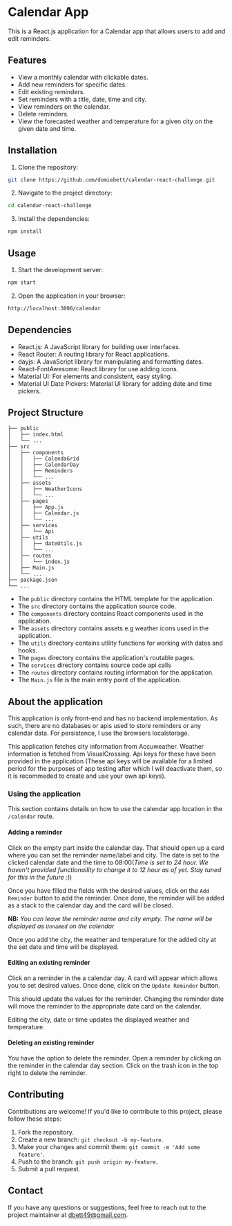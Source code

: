 # Calendar App

This is a React.js application for a Calendar app that allows users to add and edit reminders.

## Features

- View a monthly calendar with clickable dates.
- Add new reminders for specific dates.
- Edit existing reminders.
- Set reminders with a title, date, time and city.
- View reminders on the calendar.
- Delete reminders.
- View the forecasted weather and temperature for a given city on the given date and time.

## Installation

1. Clone the repository:

```bash
git clone https://github.com/domiebett/calendar-react-challenge.git
```

2. Navigate to the project directory:

```bash
cd calendar-react-challenge
```

3. Install the dependencies:

```bash
npm install
```

## Usage

1. Start the development server:

```bash
npm start
```

2. Open the application in your browser:

```bash
http://localhost:3000/calendar
```

## Dependencies

- React.js: A JavaScript library for building user interfaces.
- React Router: A routing library for React applications.
- dayjs: A JavaScript library for manipulating and formatting dates.
- React-FontAwesome: React library for use adding icons.
- Material UI: For elements and consistent, easy styling.
- Material UI Date Pickers: Material UI library for adding date and time pickers.

## Project Structure

```
├── public
│   ├── index.html
│   └── ...
├── src
│   ├── components
│   │   ├── CalendaGrid
│   │   ├── CalendarDay
│   │   ├── Reminders
│   │   └── ...
│   ├── assets
│   │   ├── WeatherIcons
│   │   └── ...
│   ├── pages
│   │   ├── App.js
│   │   ├── Calendar.js
│   │   └── ...
│   ├── services
│   │   └── Api
│   ├── utils
│   │   ├── dateUtils.js
│   │   └── ...
│   ├── routes
│   │   └── index.js
│   ├── Main.js
│   └── ...
├── package.json
└── ...
```

- The `public` directory contains the HTML template for the application.
- The `src` directory contains the application source code.
- The `components` directory contains React components used in the application.
- The `assets` directory contains assets e.g weather icons used in the application.
- The `utils` directory contains utility functions for working with dates and hooks.
- The `pages` directory contains the application's routable pages.
- The `services` directory contains source code api calls
- The `routes` directory contains routing information for the application.
- The `Main.js` file is the main entry point of the application.

## About the application

This application is only front-end and has no backend implementation. As such, there are no databases or apis used to store reminders or any calendar data. For persistence, I use the browsers localstorage.

This application fetches city information from Accuweather. Weather information is fetched from VisualCrossing. Api keys for these have been provided in the application (These api keys will be available for a limited period for the purposes of app testing after which I will deactivate them, so it is recommeded to create and use your own api keys).

### Using the application

This section contains details on how to use the calendar app location in the `/calendar` route.

#### Adding a reminder

Click on the empty part inside the calendar day. That should open up a card where you can set the reminder name/label and city. The date is set to the clicked calendar date and the time to 08:00(_Time is set to 24 hour. We haven't provided functionaility to change it to 12 hour as of yet. Stay tuned for this in the future :)_)

Once you have filled the fields with the desired values, click on the `Add Reminder` button to add the reminder. Once done, the reminder will be added as a stack to the calendar day and the card will be closed.

**NB:** _You can leave the reminder name and city empty. The name will be displayed as `Unnamed` on the calendar_

Once you add the city, the weather and temperature for the added city at the set date and time will be displayed.

#### Editing an existing reminder

Click on a reminder in the a calendar day. A card will appear which allows you to set desired values. Once done, click on the `Update Reminder` button.

This should update the values for the reminder. Changing the reminder date will move the reminder to the appropriate date card on the calendar.

Editing the city, date or time updates the displayed weather and temperature.

#### Deleting an existing reminder

You have the option to delete the reminder. Open a reminder by clicking on the reminder in the calendar day section. Click on the trash icon in the top right to delete the reminder.

## Contributing

Contributions are welcome! If you'd like to contribute to this project, please follow these steps:

1. Fork the repository.
2. Create a new branch: `git checkout -b my-feature`.
3. Make your changes and commit them: `git commit -m 'Add some feature'`.
4. Push to the branch: `git push origin my-feature`.
5. Submit a pull request.

## Contact

If you have any questions or suggestions, feel free to reach out to the project maintainer at [dbett49@gmail.com](mailto:dbett49@gmail.com).
